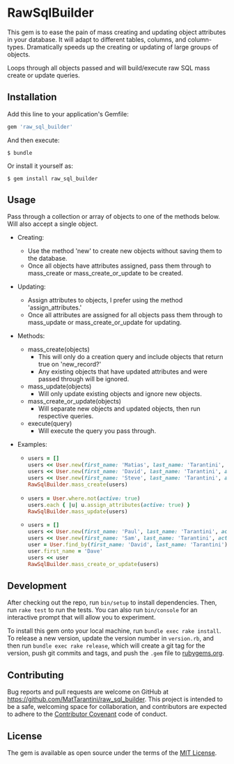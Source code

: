 # RawSqlBuilder

This gem is to ease the pain of mass creating and updating object attributes in your database.
It will adapt to different tables, columns, and column-types.
Dramatically speeds up the creating or updating of large groups of objects.

Loops through all objects passed and will build/execute raw SQL mass create or update queries.

## Installation

Add this line to your application's Gemfile:

```ruby
gem 'raw_sql_builder'
```

And then execute:

    $ bundle

Or install it yourself as:

    $ gem install raw_sql_builder

## Usage

Pass through a collection or array of objects to one of the methods below.
Will also accept a single object.

- Creating:
  - Use the method 'new' to create new objects without saving them to the database.
  - Once all objects have attributes assigned, pass them through to mass_create or
    mass_create_or_update to be created.
  
- Updating:
  - Assign attributes to objects, I prefer using the method 'assign_attributes.'
  - Once all attributes are assigned for all objects pass them through to mass_update or
    mass_create_or_update for updating.
  
- Methods:
  - mass_create(objects)
    - This will only do a creation query and include objects that return true on 'new_record?'
    - Any existing objects that have updated attributes and were passed through will be ignored.
  - mass_update(objects)
    - Will only update existing objects and ignore new objects.
  - mass_create_or_update(objects)
    - Will separate new objects and updated objects, then run respective queries.
  - execute(query)
    - Will execute the query you pass through.
    
- Examples:
  - ```ruby
    users = []
    users << User.new(first_name: 'Matias', last_name: 'Tarantini', active: true)
    users << User.new(first_name: 'David', last_name: 'Tarantini', active: false)
    users << User.new(first_name: 'Steve', last_name: 'Tarantini', active: false)
    RawSqlBuilder.mass_create(users)
    ```
  - ```ruby
    users = User.where.not(active: true)
    users.each { |u| u.assign_attributes(active: true) }
    RawSqlBuilder.mass_update(users)
    ```
  - ```ruby
    users = []
    users << User.new(first_name: 'Paul', last_name: 'Tarantini', active: true)
    users << User.new(first_name: 'Sam', last_name: 'Tarantini', active: true)
    user = User.find_by(first_name: 'David', last_name: 'Tarantini')
    user.first_name = 'Dave'
    users << user
    RawSqlBuilder.mass_create_or_update(users)
    ```

## Development

After checking out the repo, run `bin/setup` to install dependencies. Then, run `rake test` to run the tests. You can also run `bin/console` for an interactive prompt that will allow you to experiment.

To install this gem onto your local machine, run `bundle exec rake install`. To release a new version, update the version number in `version.rb`, and then run `bundle exec rake release`, which will create a git tag for the version, push git commits and tags, and push the `.gem` file to [rubygems.org](https://rubygems.org).

## Contributing

Bug reports and pull requests are welcome on GitHub at https://github.com/MatTarantini/raw_sql_builder. This project is intended to be a safe, welcoming space for collaboration, and contributors are expected to adhere to the [Contributor Covenant](contributor-covenant.org) code of conduct.


## License

The gem is available as open source under the terms of the [MIT License](http://opensource.org/licenses/MIT).
